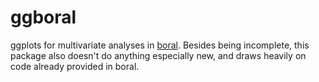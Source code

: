 # ggboral
ggplots for multivariate analyses in <a href="https://cran.r-project.org/package=boral">boral</a>. Besides being incomplete, this package also doesn't do anything especially new, and draws heavily on code already provided in boral.